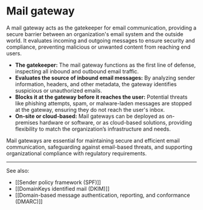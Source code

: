 
# Mail gateway

A mail gateway acts as the gatekeeper for email communication, providing a secure barrier between an organization's email system and the outside world. It evaluates incoming and outgoing messages to ensure security and compliance, preventing malicious or unwanted content from reaching end users.

- **The gatekeeper:** The mail gateway functions as the first line of defense, inspecting all inbound and outbound email traffic.
- **Evaluates the source of inbound email messages:** By analyzing sender information, headers, and other metadata, the gateway identifies suspicious or unauthorized emails.
- **Blocks it at the gateway before it reaches the user:** Potential threats like phishing attempts, spam, or malware-laden messages are stopped at the gateway, ensuring they do not reach the user's inbox.
- **On-site or cloud-based:** Mail gateways can be deployed as on-premises hardware or software, or as cloud-based solutions, providing flexibility to match the organization’s infrastructure and needs.

Mail gateways are essential for maintaining secure and efficient email communication, safeguarding against email-based threats, and supporting organizational compliance with regulatory requirements.

---

See also:

- [[Sender policy framework (SPF)]]
- [[DomainKeys identified mail (DKIM)]]
- [[Domain-based message authentication, reporting, and conformance (DMARC)]]